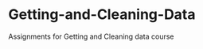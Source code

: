 Getting-and-Cleaning-Data
==========================

Assignments for Getting and Cleaning data course
